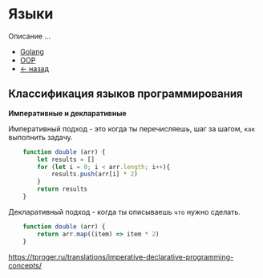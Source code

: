 # Языки
Описание ...

- [Golang](go/README.md)
- [OOP](OOP/README.md)
- [<- назад](../README.md)

## Классификация языков программирования

**Императивные и декларативные**

Императивный подход - это когда ты перечисляешь, шаг за шагом, `как` выполнить задачу.
```js
    function double (arr) {
        let results = []
        for (let i = 0; i < arr.length; i++){
            results.push(arr[i] * 2)
        }
        return results
    }
```

Декларативный подход - когда ты описываешь `что` нужно сделать.
```js
    function double (arr) {
        return arr.map((item) => item * 2)
    }
```
https://tproger.ru/translations/imperative-declarative-programming-concepts/